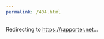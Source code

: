 ```yaml
---
permalink: /404.html
---
```


 <p>Redirecting to <a href="https://rapporter.net">https://rapporter.net</a>...</p>
 <script>
    window.location.href = 'https://rapporter.net';
</script>
